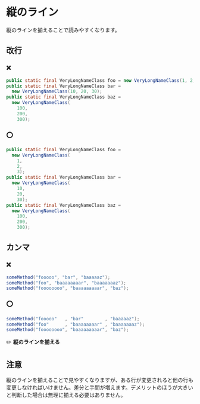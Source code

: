 # 縦のライン
縦のラインを揃えることで読みやすくなります。

## 改行
### :x:
```java
public static final VeryLongNameClass foo = new VeryLongNameClass(1, 2, 3);
public static final VeryLongNameClass bar =
  new VeryLongNameClass(10, 20, 30);
public static final VeryLongNameClass baz =
  new VeryLongNameClass(
    100,
    200,
    300);
```

### :o:
```java
public static final VeryLongNameClass foo =
  new VeryLongNameClass(
    1,
    2,
    3);
public static final VeryLongNameClass bar =
  new VeryLongNameClass(
    10,
    20,
    30);
public static final VeryLongNameClass baz =
  new VeryLongNameClass(
    100,
    200,
    300);
```

## カンマ
### :x:
```java
someMethod("fooooo", "bar", "baaaaaz");
someMethod("foo", "baaaaaaaar", "baaaaaaaz");
someMethod("foooooooo", "baaaaaaaaar", "baz");
```

### :o:
```java
someMethod("fooooo"   , "bar"        , "baaaaaz");
someMethod("foo"      , "baaaaaaaar" , "baaaaaaaz");
someMethod("foooooooo", "baaaaaaaaar", "baz");
```

:pencil2: **縦のラインを揃える**

## 注意
縦のラインを揃えることで見やすくなりますが、ある行が変更されると他の行も変更しなければいけません。差分と手間が増えます。デメリットのほうが大きいと判断した場合は無理に揃える必要はありません。
